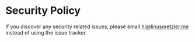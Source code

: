 # Security Policy

If you discover any security related issues, please email hi@linusmetzler.me instead of using the issue tracker.
